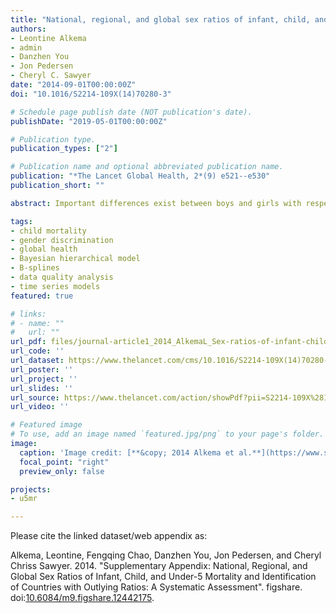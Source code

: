 ```yaml
---
title: "National, regional, and global sex ratios of infant, child, and under-5 mortality and identification of countries with outlying ratios: a systematic assessment"
authors:
- Leontine Alkema
- admin
- Danzhen You
- Jon Pedersen
- Cheryl C. Sawyer
date: "2014-09-01T00:00:00Z"
doi: "10.1016/S2214-109X(14)70280-3"

# Schedule page publish date (NOT publication's date).
publishDate: "2019-05-01T00:00:00Z"

# Publication type.
publication_types: ["2"]

# Publication name and optional abbreviated publication name.
publication: "*The Lancet Global Health, 2*(9) e521--e530"
publication_short: ""

abstract: Important differences exist between boys and girls with respect to survival up to the age of 5 years. Survival chances tend to improve more rapidly for girls compared with boys as total mortality decreases, with a reversal of this trend at very low infant mortality. For many countries, sex ratios follow this pattern but important exceptions exist. An explanation needs to be sought for selected countries with outlying sex ratios and action should be undertaken if sex discrimination is present.

tags:
- child mortality
- gender discrimination
- global health
- Bayesian hierarchical model
- B-splines
- data quality analysis
- time series models
featured: true

# links:
# - name: ""
#   url: ""
url_pdf: files/journal-article1_2014_AlkemaL_Sex-ratios-of-infant-child-and-under-5-mortality-and-identification-of-countries-with-outlying-ratios.pdf
url_code: ''
url_dataset: https://www.thelancet.com/cms/10.1016/S2214-109X(14)70280-3/attachment/f8888b19-ce87-4f68-8eba-8ccb90976b8f/mmc1.pdf
url_poster: ''
url_project: ''
url_slides: ''
url_source: https://www.thelancet.com/action/showPdf?pii=S2214-109X%2814%2970280-3
url_video: ''

# Featured image
# To use, add an image named `featured.jpg/png` to your page's folder. 
image:
  caption: 'Image credit: [**&copy; 2014 Alkema et al.**](https://www.sciencedirect.com/science/article/pii/S2214109X14702803)'
  focal_point: "right"
  preview_only: false

projects:
- u5mr

---
```


Please cite the linked dataset/web appendix as:

Alkema, Leontine, Fengqing Chao, Danzhen You, Jon Pedersen, and Cheryl Chriss Sawyer. 2014. "Supplementary Appendix: National, Regional, and Global Sex Ratios of Infant, Child, and Under-5 Mortality and Identification of Countries with Outlying Ratios: A Systematic Assessment". figshare. doi:[10.6084/m9.figshare.12442175](https://doi.org/10.6084/m9.figshare.12442175).
